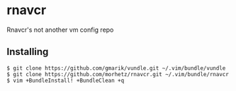 rnavcr
======

Rnavcr's not another vm config repo

## Installing

```
$ git clone https://github.com/gmarik/vundle.git ~/.vim/bundle/vundle
$ git clone https://github.com/morhetz/rnavcr.git ~/.vim/bundle/rnavcr
$ vim +BundleInstall! +BundleClean +q
```
